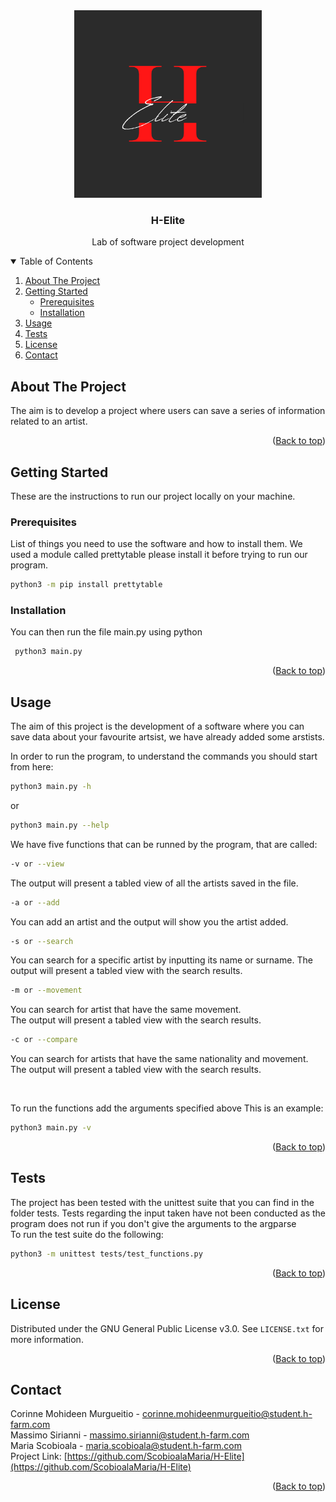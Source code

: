 <div align="center">
  <a href="https://github.com/ScobioalaMaria/H-Elite">
    <img src="H-Elite-logo.png" alt="Logo" width="300" height="300">
  </a>
<h3 align="center">H-Elite</h3>

  <p align="center">
    Lab of software project development
  </p>
</div>

<details open>
  <summary>Table of Contents</summary>
  <ol>
    <li>
      <a href="#about-the-project">About The Project</a>
    </li>
    <li>
      <a href="#getting-started">Getting Started</a>
      <ul>
        <li><a href="#prerequisites">Prerequisites</a></li>
        <li><a href="#installation">Installation</a></li>
      </ul>
    </li>
    <li><a href="#usage">Usage</a></li>
    <li><a href="#tests">Tests</a></li>
    <li><a href="#license">License</a></li>
    <li><a href="#contact">Contact</a></li>
  </ol>
</details>

<!-- ABOUT THE PROJECT -->
## About The Project
The aim is to develop a project where users can save a series of information related to an artist. 
<p align="right">(<a href="#top">Back to top</a>)</p>


<!-- GETTING STARTED -->
## Getting Started

These are the instructions to run our project locally on your machine.

### Prerequisites

List of things you need to use the software and how to install them.
We used a module called prettytable please install it before trying to run our program. 

  ```sh
  python3 -m pip install prettytable
  ```

### Installation

You can then run the file main.py using python

 ```py
  python3 main.py
  ```
<p align="right">(<a href="#top">Back to top</a>)</p>

<!--USAGE -->
## Usage

The aim of this project is the development of a software where you can save data about your favourite artsist, we have already added some arstists.

In order to run the program, to understand the commands you should start from here:

  ```sh
  python3 main.py -h
  ```
  or 
  ```sh
  python3 main.py --help
  ```

We have five functions that can be runned by the program, that are called:
<br>
  ```sh
  -v or --view
  ```
  The output will present a tabled view of all the artists saved in the file. 
  <br>
  ```sh
  -a or --add
  ```
  You can add an artist and the output will show you the artist added.
 <br>
  ```sh
  -s or --search
  ```
  You can search for a specific artist by inputting its name or surname. 
  The output will present a tabled view with the search results. 
  <br>
  ```sh
  -m or --movement
  ```
  You can search for artist that have the same movement.   
  The output will present a tabled view with the search results. 
<br>
  ```sh
  -c or --compare
  ```
You can search for artists that have the same nationality and movement.   
The output will present a tabled view with the search results. 

<br>


To run the functions add the arguments specified above
This is an example:
  ```sh
  python3 main.py -v
  ```

<p align="right">(<a href="#top">Back to top</a>)</p>

<!-- TESTS -->
## Tests

The project has been tested with the unittest suite that you can find in the folder tests.
Tests regarding the input taken have not been conducted as the program does not run if you don't give the arguments to the argparse 
<br>
To run the test suite do the following:
  ```sh
  python3 -m unittest tests/test_functions.py
  ```

<p align="right">(<a href="#top">Back to top</a>)</p>

<!-- LICENSE -->
## License

Distributed under the GNU General Public License v3.0. See `LICENSE.txt` for more information.

<p align="right">(<a href="#top">Back to top</a>)</p>

<!-- CONTACT -->
## Contact

Corinne Mohideen Murgueitio - corinne.mohideenmurgueitio@student.h-farm.com
<br />
Massimo Sirianni - massimo.sirianni@student.h-farm.com
<br />
Maria Scobioala  - maria.scobioala@student.h-farm.com 
<br />
Project Link: [https://github.com/ScobioalaMaria/H-Elite](https://github.com/ScobioalaMaria/H-Elite)

<p align="right">(<a href="#top">Back to top</a>)</p>
